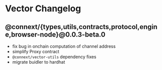# Vector Changelog

## @connext/{types,utils,contracts,protocol,engine,browser-node}@0.0.3-beta.0

* fix bug in onchain computation of channel address
* simplify Proxy contract
* `@connext/vector-utils` dependency fixes
* migrate buidler to hardhat